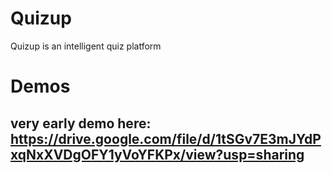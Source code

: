 # Quizup
Quizup is an intelligent quiz platform

# Demos
## very early demo here: https://drive.google.com/file/d/1tSGv7E3mJYdPxqNxXVDgOFY1yVoYFKPx/view?usp=sharing
